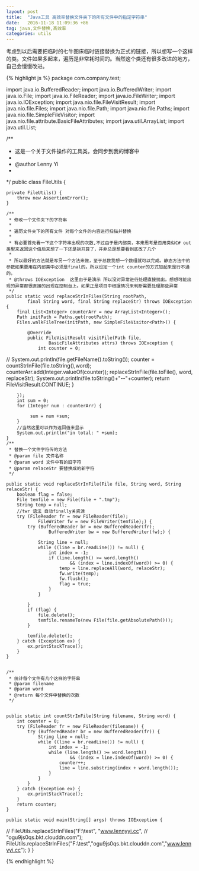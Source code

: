 ```yaml
---
layout: post
title:  "Java工具 高效率替换文件夹下的所有文件中的指定字符串"
date:   2016-11-18 11:09:36 +86
tag: java,文件替换,高效率
categories: utils
---
```

考虑到以后需要把临时的七牛图床临时链接替换为正式的链接，所以想写一个这样的类。文件如果多起来，遍历是非常耗时间的。当然这个类还有很多改进的地方，自己会慢慢改进。

{% highlight js %}
package com.company.test;

import java.io.BufferedReader;
import java.io.BufferedWriter;
import java.io.File;
import java.io.FileReader;
import java.io.FileWriter;
import java.io.IOException;
import java.nio.file.FileVisitResult;
import java.nio.file.Files;
import java.nio.file.Path;
import java.nio.file.Paths;
import java.nio.file.SimpleFileVisitor;
import java.nio.file.attribute.BasicFileAttributes;
import java.util.ArrayList;
import java.util.List;

/**
 * 这是一个关于文件操作的工具类，会同步到我的博客中
 * 
 * @author Lenny Yi
 * 
 */
public class FileUtils {

	private FileUtils() {
		throw new AssertionError();
	}

	/**
	 * 修改一个文件夹下的字符串
	 * 
	 * 遍历文件夹下的所有文件 对每个文件的内容进行扫描并替换
	 * 
	 * 有必要首先看一下这个字符串出现的次数,不过由于是内部类，本来思考是否用类似C# out类型来返回这个值后来想了一下还是拆开算了，并非总是想要看到底改了几个
	 * 
	 * 所以最好的方法就是写另一个方法来做，至于总数我想一个数组就可以完成。静态方法中的参数如果要用在内部类中必须是final的。所以设定一个int counter的方式加起来是行不通的。
	 * @throws IOException  这里由于是演示 所以没对异常进行处理直接抛出。想想可能出现的异常都很直接的出现在控制台上。如果正是项目中根据情况来判断需要处理那些异常
	 */
	public static void replaceStrInFiles(String rootPath,
			final String word, final String replaceStr) throws IOException {
        final List<Integer> counterArr = new ArrayList<Integer>();
		Path initPath = Paths.get(rootPath);
		Files.walkFileTree(initPath, new SimpleFileVisitor<Path>() {
          
			@Override
			public FileVisitResult visitFile(Path file,
					BasicFileAttributes attrs) throws IOException {
				int counter = 0;
//				System.out.println(file.getFileName().toString());
				counter = countStrInFile(file.toString(),word);
				counterArr.add(Integer.valueOf(counter));
				replaceStrInFile(file.toFile(), word, replaceStr);
				System.out.println(file.toString()+"--"+counter);
				return FileVisitResult.CONTINUE;
			}

		});
		int sum = 0;
		for (Integer num : counterArr) {
			
			 sum = num +sum;
		}
		//当然这里可以作为返回值来显示
		System.out.println("in total: " +sum);
	}
	/**
	 * 替换一个文件字符传的方法
	 * @param file 文件名称
	 * @param word 文件中有的旧字符
	 * @param relaceStr 要替换成的新字符
	 */

	public static void replaceStrInFile(File file, String word, String relaceStr) {
		boolean flag = false;
		File temfile = new File(file + ".tmp");
		String temp = null;
		//twr 语法 自动finally关资源
		try (FileReader fr = new FileReader(file);
				FileWriter fw = new FileWriter(temfile);) {
			try (BufferedReader br = new BufferedReader(fr);
					BufferedWriter bw = new BufferedWriter(fw);) {

				String line = null;
				while ((line = br.readLine()) != null) {
					int index = -1;
					if (line.length() >= word.length()
							&& (index = line.indexOf(word)) >= 0) {
						temp = line.replaceAll(word, relaceStr);
						fw.write(temp);
						fw.flush();
						flag = true;
					}
				}

			}
			if (flag) {
				file.delete();
				temfile.renameTo(new File(file.getAbsolutePath()));
			}

			temfile.delete();
		} catch (Exception ex) {
			ex.printStackTrace();
		}
	}

	
	/**
	 * 统计每个文件有几个这样的字符串
	 * @param filename
	 * @param word
	 * @return 每个文件中替换的次数
	 */
	
	
	public static int countStrInFile(String filename, String word) {
		int counter = 0;
		try (FileReader fr = new FileReader(filename)) {
			try (BufferedReader br = new BufferedReader(fr)) {
				String line = null;
				while ((line = br.readLine()) != null) {
					int index = -1;
					while (line.length() >= word.length()
							&& (index = line.indexOf(word)) >= 0) {
						counter++;
						line = line.substring(index + word.length());
					}
				}
			}
		} catch (Exception ex) {
			ex.printStackTrace();
		}
		return counter;
	}

	public static void main(String[] args) throws IOException {
//		FileUtils.replaceStrInFiles("F:\\test", "www.lennyyi.cc",
//				"ogu9js0qs.bkt.clouddn.com");
		 FileUtils.replaceStrInFiles("F:\\test","ogu9js0qs.bkt.clouddn.com","www.lennyyi.cc");
	}
} 

{% endhighlight %}



